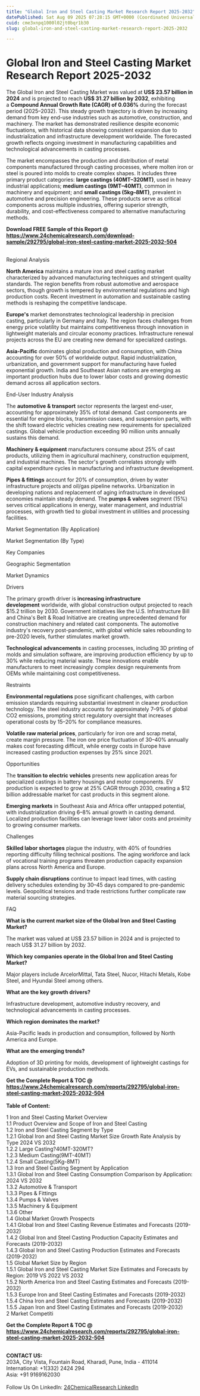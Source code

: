 ```yaml
---
title: "Global Iron and Steel Casting Market Research Report 2025-2032"
datePublished: Sat Aug 09 2025 07:28:15 GMT+0000 (Coordinated Universal Time)
cuid: cme3xnpq1000l02jt0bqr1b30
slug: global-iron-and-steel-casting-market-research-report-2025-2032

---
```


# Global Iron and Steel Casting Market Research Report 2025-2032

<p>The Global Iron and Steel Casting Market was valued at <strong>US$ 23.57 billion in 2024</strong> and is projected to reach <strong>US$ 31.27 billion by 2032</strong>, exhibiting a <strong>Compound Annual Growth Rate (CAGR) of 0.036%</strong> during the forecast period (2025–2032). This steady growth trajectory is driven by increasing demand from key end-use industries such as automotive, construction, and machinery. The market has demonstrated resilience despite economic fluctuations, with historical data showing consistent expansion due to industrialization and infrastructure development worldwide. The forecasted growth reflects ongoing investment in manufacturing capabilities and technological advancements in casting processes.</p><p>
</p><p>The market encompasses the production and distribution of metal components manufactured through casting processes, where molten iron or steel is poured into molds to create complex shapes. It includes three primary product categories: <strong>large castings (40MT–320MT)</strong>, used in heavy industrial applications; <strong>medium castings (9MT–40MT)</strong>, common in machinery and equipment; and <strong>small castings (5kg–8MT)</strong>, prevalent in automotive and precision engineering. These products serve as critical components across multiple industries, offering superior strength, durability, and cost-effectiveness compared to alternative manufacturing methods.</p><div><b>Download FREE Sample of this Report @ 
            <a href="https://www.24chemicalresearch.com/download-sample/292795/global-iron-steel-casting-market-2025-2032-504">
            https://www.24chemicalresearch.com/download-sample/292795/global-iron-steel-casting-market-2025-2032-504</a></b></div><br><p>
Regional Analysis</p><p>
</p><p><strong>North America</strong> maintains a mature iron and steel casting market characterized by advanced manufacturing techniques and stringent quality standards. The region benefits from robust automotive and aerospace sectors, though growth is tempered by environmental regulations and high production costs. Recent investment in automation and sustainable casting methods is reshaping the competitive landscape.</p><p>
</p><p><strong>Europe's</strong> market demonstrates technological leadership in precision casting, particularly in Germany and Italy. The region faces challenges from energy price volatility but maintains competitiveness through innovation in lightweight materials and circular economy practices. Infrastructure renewal projects across the EU are creating new demand for specialized castings.</p><p>
</p><p><strong>Asia-Pacific</strong> dominates global production and consumption, with China accounting for over 50% of worldwide output. Rapid industrialization, urbanization, and government support for manufacturing have fueled exponential growth. India and Southeast Asian nations are emerging as important production hubs due to lower labor costs and growing domestic demand across all application sectors.</p><p>
End-User Industry Analysis</p><p>
</p><p>The <strong>automotive &amp; transport</strong> sector represents the largest end-user, accounting for approximately 35% of total demand. Cast components are essential for engine blocks, transmission cases, and suspension parts, with the shift toward electric vehicles creating new requirements for specialized castings. Global vehicle production exceeding 90 million units annually sustains this demand.</p><p>
</p><p><strong>Machinery &amp; equipment</strong> manufacturers consume about 25% of cast products, utilizing them in agricultural machinery, construction equipment, and industrial machines. The sector's growth correlates strongly with capital expenditure cycles in manufacturing and infrastructure development.</p><p>
</p><p><strong>Pipes &amp; fittings</strong> account for 20% of consumption, driven by water infrastructure projects and oil/gas pipeline networks. Urbanization in developing nations and replacement of aging infrastructure in developed economies maintain steady demand. The <strong>pumps &amp; valves</strong> segment (15%) serves critical applications in energy, water management, and industrial processes, with growth tied to global investment in utilities and processing facilities.</p><p>
Market Segmentation (By Application)</p><p>
</p><p>
Market Segmentation (By Type)</p><p>
</p><p>
Key Companies</p><p>
</p><p>
Geographic Segmentation</p><p>
</p><p>
Market Dynamics</p><p>
Drivers</p><p>
</p><p>The primary growth driver is <strong>increasing infrastructure development</strong> worldwide, with global construction output projected to reach $15.2 trillion by 2030. Government initiatives like the U.S. Infrastructure Bill and China's Belt &amp; Road Initiative are creating unprecedented demand for construction machinery and related cast components. The automotive industry's recovery post-pandemic, with global vehicle sales rebounding to pre-2020 levels, further stimulates market growth.</p><p>
</p><p><strong>Technological advancements</strong> in casting processes, including 3D printing of molds and simulation software, are improving production efficiency by up to 30% while reducing material waste. These innovations enable manufacturers to meet increasingly complex design requirements from OEMs while maintaining cost competitiveness.</p><p>
Restraints</p><p>
</p><p><strong>Environmental regulations</strong> pose significant challenges, with carbon emission standards requiring substantial investment in cleaner production technology. The steel industry accounts for approximately 7–9% of global CO2 emissions, prompting strict regulatory oversight that increases operational costs by 15–20% for compliance measures.</p><p>
</p><p><strong>Volatile raw material prices</strong>, particularly for iron ore and scrap metal, create margin pressure. The iron ore price fluctuation of 30–40% annually makes cost forecasting difficult, while energy costs in Europe have increased casting production expenses by 25% since 2021.</p><p>
Opportunities</p><p>
</p><p>The <strong>transition to electric vehicles</strong> presents new application areas for specialized castings in battery housings and motor components. EV production is expected to grow at 25% CAGR through 2030, creating a $12 billion addressable market for cast products in this segment alone.</p><p>
</p><p><strong>Emerging markets</strong> in Southeast Asia and Africa offer untapped potential, with industrialization driving 6–8% annual growth in casting demand. Localized production facilities can leverage lower labor costs and proximity to growing consumer markets.</p><p>
Challenges</p><p>
</p><p><strong>Skilled labor shortages</strong> plague the industry, with 40% of foundries reporting difficulty filling technical positions. The aging workforce and lack of vocational training programs threaten production capacity expansion plans across North America and Europe.</p><p>
</p><p><strong>Supply chain disruptions</strong> continue to impact lead times, with casting delivery schedules extending by 30–45 days compared to pre-pandemic levels. Geopolitical tensions and trade restrictions further complicate raw material sourcing strategies.</p><p>
FAQ</p><p>
</p><p><strong>What is the current market size of the Global Iron and Steel Casting Market?</strong></p><p>
The market was valued at US$ 23.57 billion in 2024 and is projected to reach US$ 31.27 billion by 2032.</p><p>
</p><p><strong>Which key companies operate in the Global Iron and Steel Casting Market?</strong></p><p>
Major players include ArcelorMittal, Tata Steel, Nucor, Hitachi Metals, Kobe Steel, and Hyundai Steel among others.</p><p>
</p><p><strong>What are the key growth drivers?</strong></p><p>
Infrastructure development, automotive industry recovery, and technological advancements in casting processes.</p><p>
</p><p><strong>Which region dominates the market?</strong></p><p>
Asia-Pacific leads in production and consumption, followed by North America and Europe.</p><p>
</p><p><strong>What are the emerging trends?</strong></p><p>
Adoption of 3D printing for molds, development of lightweight castings for EVs, and sustainable production methods.</p>

<div><b>Get the Complete Report & TOC @ 
            <a href="https://www.24chemicalresearch.com/reports/292795/global-iron-steel-casting-market-2025-2032-504">
            https://www.24chemicalresearch.com/reports/292795/global-iron-steel-casting-market-2025-2032-504</a></b></div><br>
            <b>Table of Content:</b><p>1 Iron and Steel Casting Market Overview<br />
    1.1 Product Overview and Scope of Iron and Steel Casting<br />
    1.2 Iron and Steel Casting Segment by Type<br />
        1.2.1 Global Iron and Steel Casting Market Size Growth Rate Analysis by Type 2024 VS 2032<br />
        1.2.2 Large Casting?40MT-320MT?<br />
        1.2.3 Medium Casting(9MT-40MT)<br />
        1.2.4 Small Casting(5Kg-8MT)<br />
    1.3 Iron and Steel Casting Segment by Application<br />
        1.3.1 Global Iron and Steel Casting Consumption Comparison by Application: 2024 VS 2032<br />
        1.3.2 Automotive & Transport<br />
        1.3.3 Pipes & Fittings<br />
        1.3.4 Pumps & Valves<br />
        1.3.5 Machinery & Equipment<br />
        1.3.6 Other<br />
    1.4 Global Market Growth Prospects<br />
        1.4.1 Global Iron and Steel Casting Revenue Estimates and Forecasts (2019-2032)<br />
        1.4.2 Global Iron and Steel Casting Production Capacity Estimates and Forecasts (2019-2032)<br />
        1.4.3 Global Iron and Steel Casting Production Estimates and Forecasts (2019-2032)<br />
    1.5 Global Market Size by Region<br />
        1.5.1 Global Iron and Steel Casting Market Size Estimates and Forecasts by Region: 2019 VS 2022 VS 2032<br />
        1.5.2 North America Iron and Steel Casting Estimates and Forecasts (2019-2032)<br />
        1.5.3 Europe Iron and Steel Casting Estimates and Forecasts (2019-2032)<br />
        1.5.4 China Iron and Steel Casting Estimates and Forecasts (2019-2032)<br />
        1.5.5 Japan Iron and Steel Casting Estimates and Forecasts (2019-2032)<br />
2 Market Competiti</p>

<div><b>Get the Complete Report & TOC @ 
            <a href="https://www.24chemicalresearch.com/reports/292795/global-iron-steel-casting-market-2025-2032-504">
            https://www.24chemicalresearch.com/reports/292795/global-iron-steel-casting-market-2025-2032-504</a></b></div><br>

<b>CONTACT US:</b><br>
            203A, City Vista, Fountain Road, Kharadi, Pune, India - 411014<br>
            International: +1(332) 2424 294<br>
            Asia: +91 9169162030 <br><br>
            Follow Us On LinkedIn: <a href="https://www.linkedin.com/company/24chemicalresearch/">24ChemicalResearch LinkedIn</a>